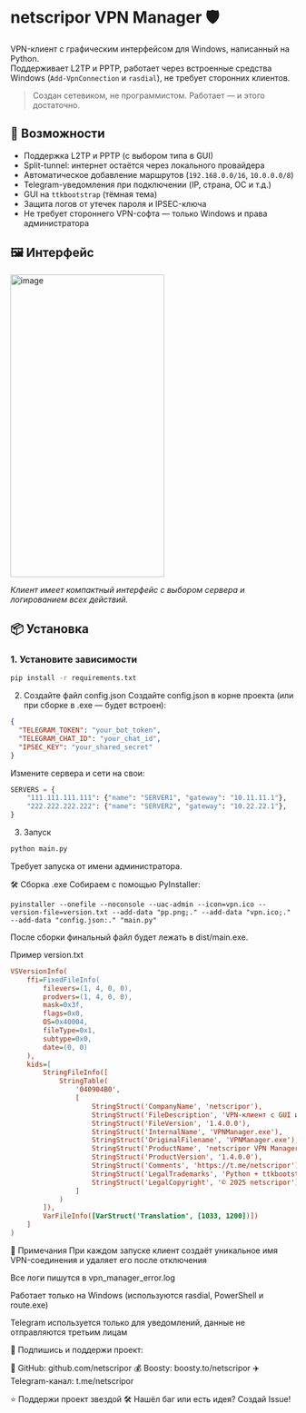 # netscripor VPN Manager 🛡️

VPN-клиент с графическим интерфейсом для Windows, написанный на Python.  
Поддерживает L2TP и PPTP, работает через встроенные средства Windows (`Add-VpnConnection` и `rasdial`), не требует сторонних клиентов.

> Создан сетевиком, не программистом. Работает — и этого достаточно.

## 🚀 Возможности

- Поддержка L2TP и PPTP (с выбором типа в GUI)
- Split-tunnel: интернет остаётся через локального провайдера
- Автоматическое добавление маршрутов (`192.168.0.0/16`, `10.0.0.0/8`)
- Telegram-уведомления при подключении (IP, страна, ОС и т.д.)
- GUI на `ttkbootstrap` (тёмная тема)
- Защита логов от утечек пароля и IPSEC-ключа
- Не требует стороннего VPN-софта — только Windows и права администратора

## 🖼️ Интерфейс
 <img width="271" height="533" alt="image" src="https://github.com/user-attachments/assets/f134eaf6-9d4b-4ca8-8049-ddead7472427" />

_Клиент имеет компактный интерфейс с выбором сервера и логированием всех действий._

## 📦 Установка

### 1. Установите зависимости

```bash
pip install -r requirements.txt
```
2. Создайте файл config.json
Создайте config.json в корне проекта (или при сборке в .exe — будет встроен):

```json
{
  "TELEGRAM_TOKEN": "your_bot_token",
  "TELEGRAM_CHAT_ID": "your_chat_id",
  "IPSEC_KEY": "your_shared_secret"
}
```
Измените сервера и сети на свои:
```python
SERVERS = {
    "111.111.111.111": {"name": "SERVER1", "gateway": "10.11.11.1"},
    "222.222.222.222": {"name": "SERVER2", "gateway": "10.22.22.1"},
}
```
3. Запуск
```bash
python main.py
```
Требует запуска от имени администратора.

🛠 Сборка .exe
Собираем с помощью PyInstaller:

```shell  
pyinstaller --onefile --noconsole --uac-admin --icon=vpn.ico --version-file=version.txt --add-data "pp.png;." --add-data "vpn.ico;." --add-data "config.json:." "main.py"
```
После сборки финальный файл будет лежать в dist/main.exe.

Пример version.txt
```ini
VSVersionInfo(
    ffi=FixedFileInfo(
        filevers=(1, 4, 0, 0),
        prodvers=(1, 4, 0, 0),
        mask=0x3f,
        flags=0x0,
        OS=0x40004,
        fileType=0x1,
        subtype=0x0,
        date=(0, 0)
    ),
    kids=[
        StringFileInfo([
            StringTable(
                '040904B0',
                [
                    StringStruct('CompanyName', 'netscripor'),
                    StringStruct('FileDescription', 'VPN-клиент с GUI и Telegram-уведомлениями'),
                    StringStruct('FileVersion', '1.4.0.0'),
                    StringStruct('InternalName', 'VPNManager.exe'),
                    StringStruct('OriginalFilename', 'VPNManager.exe'),
                    StringStruct('ProductName', 'netscripor VPN Manager'),
                    StringStruct('ProductVersion', '1.4.0.0'),
                    StringStruct('Comments', 'https://t.me/netscripor'),
                    StringStruct('LegalTrademarks', 'Python + ttkbootstrap'),
                    StringStruct('LegalCopyright', '© 2025 netscripor')
                ]
            )
        ]),
        VarFileInfo([VarStruct('Translation', [1033, 1200])])
    ]
)
```
🧠 Примечания
При каждом запуске клиент создаёт уникальное имя VPN-соединения и удаляет его после отключения

Все логи пишутся в vpn_manager_error.log

Работает только на Windows (используются rasdial, PowerShell и route.exe)

Telegram используется только для уведомлений, данные не отправляются третьим лицам

📡 Подпишись и поддержи проект:

🔗 GitHub: github.com/netscripor 💰 Boosty: boosty.to/netscripor ✈️ Telegram-канал: t.me/netscripor

⭐️ Поддержи проект звездой 🛠 Нашёл баг или есть идея? Создай Issue!

